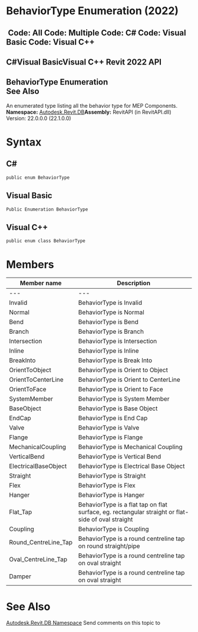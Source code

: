 # BehaviorType Enumeration (2022)

﻿
 Code: All Code: Multiple Code: C# Code: Visual Basic Code: Visual C++   
---  
C#Visual BasicVisual C++
Revit 2022 API  
---  
BehaviorType Enumeration  
See Also  
---  
An enumerated type listing all the behavior type for MEP Components. 
**Namespace:** [Autodesk.Revit.DB](87546ba7-461b-c646-cbb1-2cb8f5bff8b2.md "Autodesk.Revit.DB Namespace")**Assembly:** RevitAPI (in RevitAPI.dll) Version: 22.0.0.0 (22.1.0.0)
# Syntax
C#  
---  
```text
public enum BehaviorType
```
  
Visual Basic  
---  
```text
Public Enumeration BehaviorType
```
  
Visual C++  
---  
```text
public enum class BehaviorType
```
  
# Members
| Member name | Description |
| --- | --- |
| --- | --- |
| Invalid | BehaviorType is Invalid |
| Normal | BehaviorType is Normal |
| Bend | BehaviorType is Bend |
| Branch | BehaviorType is Branch |
| Intersection | BehaviorType is Intersection |
| Inline | BehaviorType is Inline |
| BreakInto | BehaviorType is Break Into |
| OrientToObject | BehaviorType is Orient to Object |
| OrientToCenterLine | BehaviorType is Orient to CenterLine |
| OrientToFace | BehaviorType is Orient to Face |
| SystemMember | BehaviorType is System Member |
| BaseObject | BehaviorType is Base Object |
| EndCap | BehaviorType is End Cap |
| Valve | BehaviorType is Valve |
| Flange | BehaviorType is Flange |
| MechanicalCoupling | BehaviorType is Mechanical Coupling |
| VerticalBend | BehaviorType is Vertical Bend |
| ElectricalBaseObject | BehaviorType is Electrical Base Object |
| Straight | BehaviorType is Straight |
| Flex | BehaviorType is Flex |
| Hanger | BehaviorType is Hanger |
| Flat_Tap | BehaviorType is a flat tap on flat surface, eg. rectangular straight or flat-side of oval straight |
| Coupling | BehaviorType is Coupling |
| Round_CentreLine_Tap | BehaviorType is a round centreline tap on round straight/pipe |
| Oval_CentreLine_Tap | BehaviorType is a round centreline tap on oval straight |
| Damper | BehaviorType is a round centreline tap on oval straight |

# See Also
[Autodesk.Revit.DB Namespace](87546ba7-461b-c646-cbb1-2cb8f5bff8b2.md "Autodesk.Revit.DB Namespace")
Send comments on this topic to 